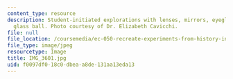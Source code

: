 ```yaml
---
content_type: resource
description: Student-initiated explorations with lenses, mirrors, eyeglasses and a
  glass ball. Photo courtesy of Dr. Elizabeth Cavicchi.
file: null
file_location: /coursemedia/ec-050-recreate-experiments-from-history-inform-the-future-from-the-past-galileo-january-iap-2010/f0097df018c0dbeaa8de131aa13eda13_IMG_3601.jpg
file_type: image/jpeg
resourcetype: Image
title: IMG_3601.jpg
uid: f0097df0-18c0-dbea-a8de-131aa13eda13
---
```


